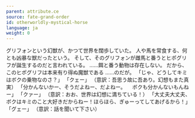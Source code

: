 ```yaml
---
parent: attribute.ce
source: fate-grand-order
id: otherworldly-mystical-horse
language: ja
weight: 0
---
```


グリフォンという幻獣が、かつて世界を闊歩していた。
人や馬を常食する、何とも凶暴な獣だったという。
そして、そのグリフォンが雌馬と番うとヒポグリフが誕生するのだと言われている。
……餌と番う動物は存在しない。
だから、このヒポグリフは本来有り得ぬ魔獣である
……のだが。
「じゃ、どうしてキミはボクの乗物なのさ？」
「クェー」
（意訳：吾思う故に吾あり。幻想もまた真実）
「分かんないかー、そうだよねー、だよねー。
　ボクも分かんないもんねー」
「クァー」
（意訳：おお、世界は幻想に満ちている！）
「大丈夫大丈夫、ボクはキミのこと大好きだからねー！ほらほら、ぎゅーってしてあげるから！」
「グェー」
（意訳：話を聞いて下さい）

